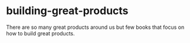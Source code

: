 building-great-products
=======================

There are so many great products around us but few books that focus on how to build great products.
